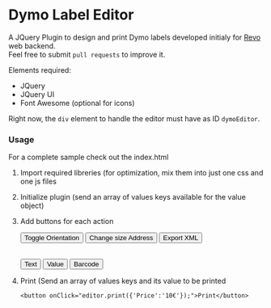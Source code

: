 # Dymo Label Editor

A JQuery Plugin to design and print Dymo labels developed initialy for [Revo](http://revo.works) web backend.   
Feel free to submit `pull requests` to improve it.


Elements required:
- JQuery  
- JQuery UI   
- Font Awesome (optional for icons)   

Right now, the `div` element to handle the editor must have as ID `dymoEditor`.


### Usage
For a complete sample check out the index.html

1. Import required libreries (for optimization, mix them into just one css and one js files


    <link rel="stylesheet" type="text/css" href="./GSDymo.css">
    <link rel="stylesheet" type="text/css" href="http://code.jquery.com/ui/1.9.2/themes/base/jquery-ui.css">
    <link rel="stylesheet" href="https://maxcdn.bootstrapcdn.com/font-awesome/4.5.0/css/font-awesome.min.css">
        
    <script src = "https://code.jquery.com/jquery-2.1.4.min.js"></script>
    <script src = "https://code.jquery.com/ui/1.11.3/jquery-ui.min.js"    type="text/javascript"></script>
    <script src = "http://labelwriter.com/software/dls/sdk/js/DYMO.Label.Framework.latest.js" type="text/javascript" charset="UTF-8"> </script>
    <script src = "./GSDymo.js" type="text/javascript" charset="UTF-8"> </script>



2. Initialize plugin (send an array of values keys available for the value object)


    <script>
        var editor;
        $(document).ready(function() {
            editor = $('dymoEditor').dymoEditor({'values':['ID','Price','Barcode']});
        });
    </script>


3. Add buttons for each action


    <button onClick="editor.toggleOrientation();">              Toggle Orientation</button>
    <button onClick="editor.selectPaper(DYMO_PAPER_ADDRESS);">                     Change size Address</button>
    <button onClick="editor.exportXML();">   Export XML</button>

    <br>
    <button onClick="editor.addObject('text');">Text</button>
    <button onClick="editor.addObject('value');">Value</button>
    <button onClick="editor.addObject('barcode');">Barcode</button>

4. Print (Send an array of values keys and its value to be printed 

    ```<button onClick="editor.print({'Price':'10€'});">Print</button>```
    
    
